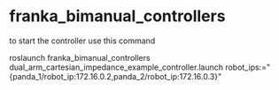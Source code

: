 # franka_bimanual_controllers
to start the controller use this command

roslaunch franka_bimanual_controllers dual_arm_cartesian_impedance_example_controller.launch robot_ips:="{panda_1/robot_ip:172.16.0.2,panda_2/robot_ip:172.16.0.3}"
